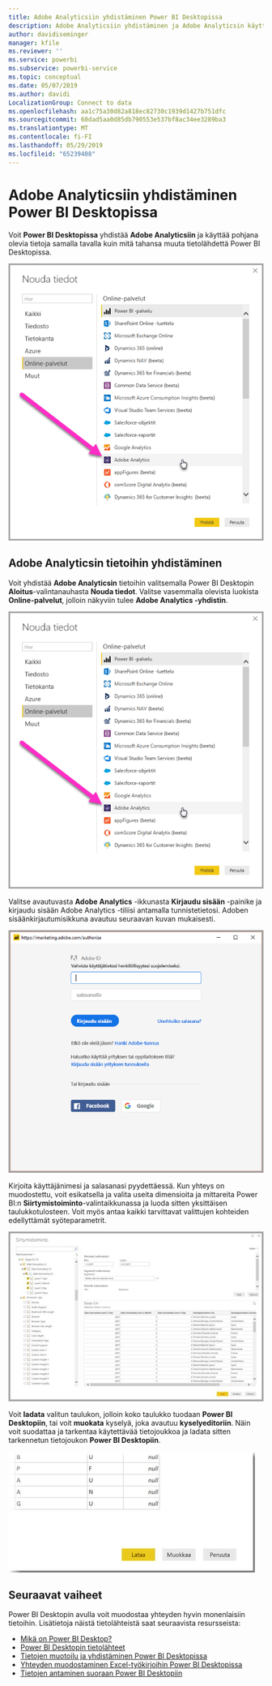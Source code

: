```yaml
---
title: Adobe Analyticsiin yhdistäminen Power BI Desktopissa
description: Adobe Analyticsiin yhdistäminen ja Adobe Analyticsin käyttäminen helposti Power BI Desktopissa
author: davidiseminger
manager: kfile
ms.reviewer: ''
ms.service: powerbi
ms.subservice: powerbi-service
ms.topic: conceptual
ms.date: 05/07/2019
ms.author: davidi
LocalizationGroup: Connect to data
ms.openlocfilehash: aa1c75a30d82a818ec82730c1939d1427b751dfc
ms.sourcegitcommit: 60dad5aa0d85db790553e537bf8ac34ee3289ba3
ms.translationtype: MT
ms.contentlocale: fi-FI
ms.lasthandoff: 05/29/2019
ms.locfileid: "65239408"
---
```

# <a name="connect-to-adobe-analytics-in-power-bi-desktop"></a>Adobe Analyticsiin yhdistäminen Power BI Desktopissa 
Voit **Power BI Desktopissa** yhdistää **Adobe Analyticsiin** ja käyttää pohjana olevia tietoja samalla tavalla kuin mitä tahansa muuta tietolähdettä Power BI Desktopissa. 

![Tietojen noutaminen Adobe Analyticsista](media/desktop-connect-adobe-analytics/connect-adobe-analytics_01.png)

## <a name="connect-to-adobe-analytics-data"></a>Adobe Analyticsin tietoihin yhdistäminen
Voit yhdistää **Adobe Analyticsin** tietoihin valitsemalla Power BI Desktopin **Aloitus**-valintanauhasta **Nouda tiedot**. Valitse vasemmalla olevista luokista **Online-palvelut**, jolloin näkyviin tulee **Adobe Analytics -yhdistin**.

![Tietojen noutaminen Adobe Analyticsista](media/desktop-connect-adobe-analytics/connect-adobe-analytics_01.png)

Valitse avautuvasta **Adobe Analytics** -ikkunasta **Kirjaudu sisään** -painike ja kirjaudu sisään Adobe Analytics -tiliisi antamalla tunnistetietosi. Adoben sisäänkirjautumisikkuna avautuu seuraavan kuvan mukaisesti.

![Adobe Analyticsiin kirjautuminen](media/desktop-connect-adobe-analytics/connect-adobe-analytics_03.png)

Kirjoita käyttäjänimesi ja salasanasi pyydettäessä. Kun yhteys on muodostettu, voit esikatsella ja valita useita dimensioita ja mittareita Power BI:n **Siirtymistoiminto**-valintaikkunassa ja luoda sitten yksittäisen taulukkotulosteen. Voit myös antaa kaikki tarvittavat valittujen kohteiden edellyttämät syöteparametrit. 

![Tietojen valitseminen siirtymistoiminnon avulla](media/desktop-connect-adobe-analytics/connect-adobe-analytics_04.png)

Voit **ladata** valitun taulukon, jolloin koko taulukko tuodaan **Power BI Desktopiin**, tai voit **muokata** kyselyä, joka avautuu **kyselyeditoriin**. Näin voit suodattaa ja tarkentaa käytettävää tietojoukkoa ja ladata sitten tarkennetun tietojoukon **Power BI Desktopiin**.

![Tietojen lataaminen tai muokkaaminen siirtymistoiminnossa](media/desktop-connect-adobe-analytics/connect-adobe-analytics_05.png)


## <a name="next-steps"></a>Seuraavat vaiheet
Power BI Desktopin avulla voit muodostaa yhteyden hyvin monenlaisiin tietoihin. Lisätietoja näistä tietolähteistä saat seuraavista resursseista:

* [Mikä on Power BI Desktop?](desktop-what-is-desktop.md)
* [Power BI Desktopin tietolähteet](desktop-data-sources.md)
* [Tietojen muotoilu ja yhdistäminen Power BI Desktopissa](desktop-shape-and-combine-data.md)
* [Yhteyden muodostaminen Excel-työkirjoihin Power BI Desktopissa](desktop-connect-excel.md)   
* [Tietojen antaminen suoraan Power BI Desktopiin](desktop-enter-data-directly-into-desktop.md)   


